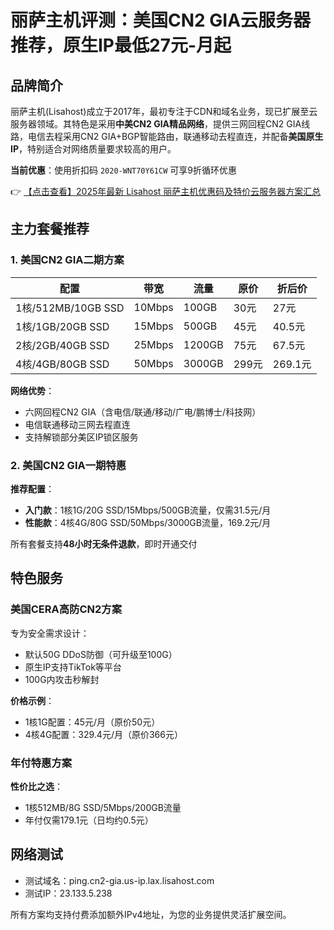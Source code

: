 # 丽萨主机评测：美国CN2 GIA云服务器推荐，原生IP最低27元-月起

## 品牌简介
丽萨主机(Lisahost)成立于2017年，最初专注于CDN和域名业务，现已扩展至云服务器领域。其特色是采用**中美CN2 GIA精品网络**，提供三网回程CN2 GIA线路，电信去程采用CN2 GIA+BGP智能路由，联通移动去程直连，并配备**美国原生IP**，特别适合对网络质量要求较高的用户。

**当前优惠**：使用折扣码 `2020-WNT70Y61CW` 可享9折循环优惠

👉 [【点击查看】2025年最新 Lisahost 丽萨主机优惠码及特价云服务器方案汇总](https://bit.ly/lisazhuji)

## 主力套餐推荐

### 1. 美国CN2 GIA二期方案
| 配置                | 带宽  | 流量   | 原价 | 折后价 |
|---------------------|-------|--------|------|--------|
| 1核/512MB/10GB SSD  | 10Mbps| 100GB  | 30元 | 27元   |
| 1核/1GB/20GB SSD    | 15Mbps| 500GB  | 45元 | 40.5元 |
| 2核/2GB/40GB SSD    | 25Mbps| 1200GB | 75元 | 67.5元 |
| 4核/4GB/80GB SSD    | 50Mbps| 3000GB | 299元| 269.1元|

**网络优势**：
- 六网回程CN2 GIA（含电信/联通/移动/广电/鹏博士/科技网）
- 电信联通移动三网去程直连
- 支持解锁部分美区IP锁区服务

### 2. 美国CN2 GIA一期特惠
**推荐配置**：
- **入门款**：1核1G/20G SSD/15Mbps/500GB流量，仅需31.5元/月
- **性能款**：4核4G/80G SSD/50Mbps/3000GB流量，169.2元/月

所有套餐支持**48小时无条件退款**，即时开通交付

## 特色服务

### 美国CERA高防CN2方案
专为安全需求设计：
- 默认50G DDoS防御（可升级至100G）
- 原生IP支持TikTok等平台
- 100G内攻击秒解封

**价格示例**：
- 1核1G配置：45元/月（原价50元）
- 4核4G配置：329.4元/月（原价366元）

### 年付特惠方案
**性价比之选**：
- 1核512MB/8G SSD/5Mbps/200GB流量
- 年付仅需179.1元（日均约0.5元）

## 网络测试
- 测试域名：ping.cn2-gia.us-ip.lax.lisahost.com
- 测试IP：23.133.5.238

所有方案均支持付费添加额外IPv4地址，为您的业务提供灵活扩展空间。